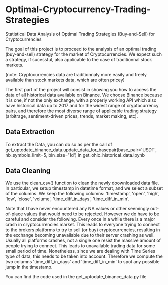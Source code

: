 # Optimal-Cryptocurrency-Trading-Strategies
Statistical Data Analysis of Optimal Trading Strategies (Buy-and-Sell) for Cryptocurrencies

The goal of this project is to proceed to the analysis of an optimal trading (buy-and-sell) strategy for the market of Cryptocurrencies. We expect such a strategy, if sucessful, also applicable to the case of traditionnal stock markets.

(note: Cryptocurrencies data are traditionnaly more easily and freely available than stock markets data, which are often pricey)

The first part of the project will consist in showing you how to access the data of all historical data available on Binance.
We choose Binance because it is one, if not the only exchange, with a properly working API which also have historical data up to 2017 and for the widest range of cryptocurrency pairs, and therefore the most diverse range of applicable trading strategy (arbitrage, sentiment-driven prices, trends, market making, etc).

## Data Extraction

To extract the Data, you can do so as per the call of get_uptodate_binance_data.update_data_for_basepair(base_pair='USDT', nb_symbols_limit=5, bin_size='1d') in get_ohlc_historical_data.ipynb

## Data Cleaning

We use the clean_csv() function to clean the newly doownloaded data file. In particular, we setup timestamp in datetime format, and we select a subset of the columns. We keep the following columns: 'timestamp', 'open', 'high', 'low', 'close', 'volume', 'time_diff_in_days', 'time_diff_in_min'.

Note that I have never encountered any NA values or other seemingly out-of-place values that would need to be rejected. However we do have to be careful and consider the following. Every once in a while there is a major crash in cryptocurrencies market. This leads to everyone trying to connect to the brokers platforms to try to sell (or buy) cryptocurrencies, resulting in the exchange becoming unavailable due to their server crashing as well. Usually all platforms crashes, not a single one resist the massive amount of people trying to connect. This leads to unavailable trading data for some small period of time. Nonetheless, since we are dealing with Time Series type of data, this needs to be taken into account. Therefore we compute the two columns 'time_diff_in_days' and 'time_diff_in_min' to spot any possible jump in the timestamp.

You can find the code used in the get_uptodate_binance_data.py file
